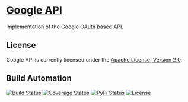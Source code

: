 # [Google API](http://google-api.hive.pt)

Implementation of the Google OAuth based API.

## License

Google API is currently licensed under the [Apache License, Version 2.0](http://www.apache.org/licenses/).

## Build Automation

[![Build Status](https://travis-ci.org/hivesolutions/google_api.svg?branch=master)](https://travis-ci.org/hivesolutions/google_api)
[![Coverage Status](https://coveralls.io/repos/hivesolutions/google_api/badge.svg?branch=master)](https://coveralls.io/r/hivesolutions/google_api?branch=master)
[![PyPi Status](https://img.shields.io/pypi/v/google_api.svg)](https://pypi.python.org/pypi/google_api)
[![License](https://img.shields.io/badge/license-Apache%202.0-blue.svg)](https://www.apache.org/licenses/)
